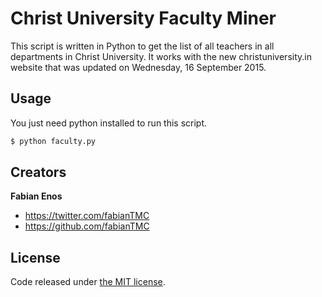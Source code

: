 # Christ University Faculty Miner
This script is written in Python to get the list of all teachers in all departments in Christ University. It works with the new christuniversity.in website that was updated on Wednesday, 16 September 2015.

## Usage

You just need python installed to run this script.

```sh
$ python faculty.py
```

## Creators

**Fabian Enos**
* <https://twitter.com/fabianTMC>
* <https://github.com/fabianTMC>

## License

Code released under [the MIT license](https://github.com/fabianTMC/christ-university-faculty-miner/blob/master/LICENSE).

